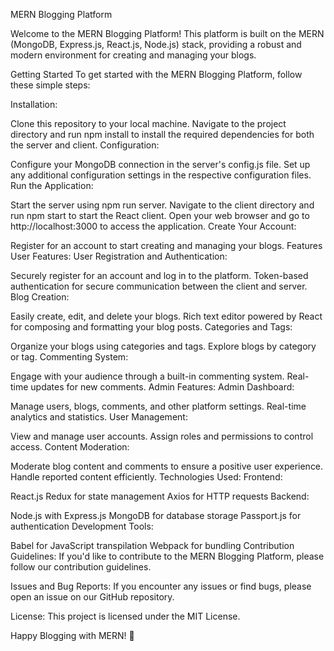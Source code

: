 MERN Blogging Platform

Welcome to the MERN Blogging Platform! This platform is built on the MERN (MongoDB, Express.js, React.js, Node.js) stack, providing a robust and modern environment for creating and managing your blogs.

Getting Started
To get started with the MERN Blogging Platform, follow these simple steps:

Installation:

Clone this repository to your local machine.
Navigate to the project directory and run npm install to install the required dependencies for both the server and client.
Configuration:

Configure your MongoDB connection in the server's config.js file.
Set up any additional configuration settings in the respective configuration files.
Run the Application:

Start the server using npm run server.
Navigate to the client directory and run npm start to start the React client.
Open your web browser and go to http://localhost:3000 to access the application.
Create Your Account:

Register for an account to start creating and managing your blogs.
Features
User Features:
User Registration and Authentication:

Securely register for an account and log in to the platform.
Token-based authentication for secure communication between the client and server.
Blog Creation:

Easily create, edit, and delete your blogs.
Rich text editor powered by React for composing and formatting your blog posts.
Categories and Tags:

Organize your blogs using categories and tags.
Explore blogs by category or tag.
Commenting System:

Engage with your audience through a built-in commenting system.
Real-time updates for new comments.
Admin Features:
Admin Dashboard:

Manage users, blogs, comments, and other platform settings.
Real-time analytics and statistics.
User Management:

View and manage user accounts.
Assign roles and permissions to control access.
Content Moderation:

Moderate blog content and comments to ensure a positive user experience.
Handle reported content efficiently.
Technologies Used:
Frontend:

React.js
Redux for state management
Axios for HTTP requests
Backend:

Node.js with Express.js
MongoDB for database storage
Passport.js for authentication
Development Tools:

Babel for JavaScript transpilation
Webpack for bundling
Contribution Guidelines:
If you'd like to contribute to the MERN Blogging Platform, please follow our contribution guidelines.

Issues and Bug Reports:
If you encounter any issues or find bugs, please open an issue on our GitHub repository.

License:
This project is licensed under the MIT License.

Happy Blogging with MERN! 🚀
